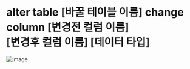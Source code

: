 alter table [바꿀 테이블 이름] change column [변경전 컬럼 이름]</br> [변경후 컬럼 이름] [데이터 타입]
=============================================================================================
![image](https://user-images.githubusercontent.com/70207093/180932600-57686a14-0f37-43f8-a94a-9624ec035378.png)
